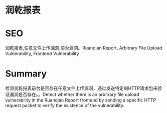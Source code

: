 # 润乾报表
# SEO
润乾报表,任意文件上传漏洞,前台漏洞。Ruanqian Report, Arbitrary File Upload Vulnerability, Frontend Vulnerability
# Summary
检测润乾报表前台是否存在任意文件上传漏洞，通过发送特定的HTTP请求包来验证漏洞是否存在。。Detect whether there is an arbitrary file upload vulnerability in the Ruanqian Report frontend by sending a specific HTTP request packet to verify the existence of the vulnerability.
